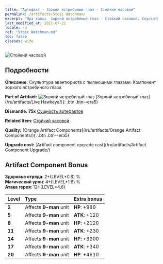 ```yaml
---
title: "Артефакт - Зоркий ястребиный глаз - Стойкий часовой"
permalink: /artifacts/Stoic Watchman/
excerpt: "Эра хаоса  Зоркий ястребиный глаз - Стойкий часовой. Скульптура авантюриста с пылающими глазами. Компонент зоркого ястребиного глаза."
last_modified_at: 2021-07-21
locale: ru
ref: "Stoic Watchman.md"
toc: false
classes: wide
---
```


 ![Стойкий часовой](/images/t/artifact_40332.png)



## Подробности

 **Описание:** Скульптура авантюриста с пылающими глазами. Компонент зоркого ястребиного глаза.

 **Part of Artifact:** ![Зоркий ястребиный глаз](/images/t/icon_artifact_33.png) [Зоркий ястребиный глаз](/ru/artifacts/Live Hawkeye/){: .btn .btn--era5}

 **Dismantle: 75x** [Сущность артефактов](/ItemsRU/con_905/)

 **Related Item**: [Стойкий часовой](/ItemsRU/art_133/)

 **Quality:** [Orange Artifact Components](/ru/artifacts/Orange Artifact Components/){: .btn .btn--era5}

 **Upgrade cost:** [Artifact component upgrade cost](/ru/artifacts/Artifact Component Upgrade/)

## Artifact Component Bonus

  **Здоровье отряда**: 2+(LEVEL\*0.8) %<br/>**Магический урон**: 4+(LEVEL\*1.6) %<br/>**Атака героя**: 12+(LEVEL\*4.8)

  |  Level  | Type |    Extra bonus  | 
  |:--------|:-----|:----------------| 
  | **2** | Affects **9-man** unit | **HP**: +980 | 
  | **5** | Affects **9-man** unit | **ATK**: +120 | 
  | **8** | Affects **9-man** unit | **HP**: +2120 | 
  | **11** | Affects **9-man** unit | **ATK**: +230 | 
  | **14** | Affects **9-man** unit | **HP**: +3900 | 
  | **17** | Affects **9-man** unit | **ATK**: +340 | 
  | **20** | Affects **9-man** unit | **HP**: +4610 | 
